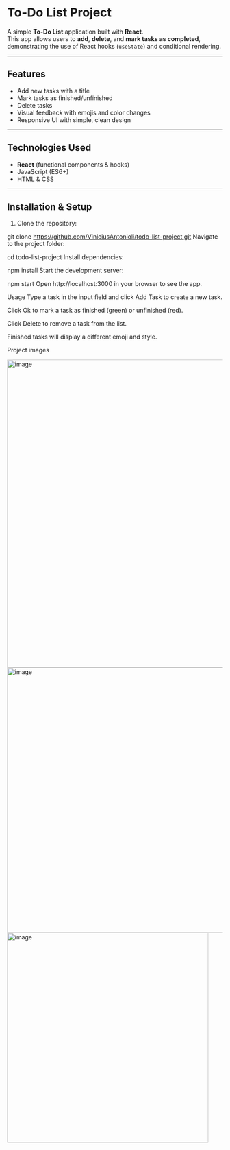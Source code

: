 # To-Do List Project

A simple **To-Do List** application built with **React**.  
This app allows users to **add**, **delete**, and **mark tasks as completed**, demonstrating the use of React hooks (`useState`) and conditional rendering.

---

## Features

- Add new tasks with a title
- Mark tasks as finished/unfinished
- Delete tasks
- Visual feedback with emojis and color changes
- Responsive UI with simple, clean design

---

## Technologies Used

- **React** (functional components & hooks)
- JavaScript (ES6+)
- HTML & CSS

---

## Installation & Setup

1. Clone the repository:

git clone https://github.com/ViniciusAntonioli/todo-list-project.git
Navigate to the project folder:


cd todo-list-project
Install dependencies:


npm install
Start the development server:

npm start
Open http://localhost:3000 in your browser to see the app.

Usage
Type a task in the input field and click Add Task to create a new task.

Click Ok to mark a task as finished (green) or unfinished (red).

Click Delete to remove a task from the list.

Finished tasks will display a different emoji and style.

Project images

<img width="1524" height="718" alt="image" src="https://github.com/user-attachments/assets/369c07da-e482-432d-bbe1-fedb7df238a8" />
<img width="1453" height="619" alt="image" src="https://github.com/user-attachments/assets/474c4c8d-05a9-4ee8-ac57-b4e05e517cee" />
<img width="470" height="490" alt="image" src="https://github.com/user-attachments/assets/007d07a7-41a7-4358-9adc-977e539b26a5" />



